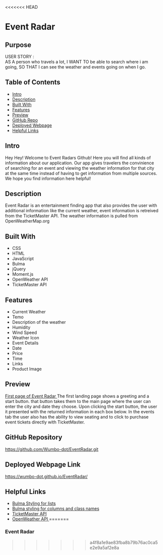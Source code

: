 <<<<<<< HEAD
# Event Radar

## Purpose

USER STORY : <br>
AS A person who travels a lot, I WANT TO be able to search where i am going, SO THAT I can see the weather and events going on when I go.

## Table of Contents

- [Intro](#Intro)
- [Description ](#desc)
- [Built With](#built)
- [Features](#feat)
- [Preview](#Preview)
- [GitHub Repo](#Github)
- [Deployed Webpage](#deploy)
- [Helpful Links](#Links)

<a name ="Intro"></a>

## Intro

Hey Hey! Welcome to Event Radars Github! Here you will find all kinds of information about our application. Our app gives travelers the convinience of searching for an event and viewing the weather information for that city at the same time instead of having to get information from multiple sources. We hope you find information here helpful!

<a name ="Desc"></a>

## Description

Event Radar is an entertainment finding app that also provides the user with additional information like the current weather, event information is retreived from the TicketMaster API. The weather information is pulled from OpenWeatherMap.org

<a name ="built"></a>

## Built With

- CSS
- HTML
- JavaScript
- Bulma
- jQuery
- Moment.js
- OpenWeather API
- TicketMaster API

<a name ="Feat"></a>

## Features

- Current Weather
- Temo
- Description of the weather
- Humidity
- Wind Speed
- Weather Icon
- Event Details
- Date
- Price
- Time
- Links
- Product Image

<a name ="Preview"></a>

## Preview

[First page of Event Radar ]()
The first landing page shows a greeting and a start button. that button takes them to the main page where the user can enter the city and date they choose. Upon clicking the start button, the user it presented with the returned information in each box below. In the events tab the user also has the ability to view seating and to click to purchase event tickets directly with TicketMaster.

<a name ="Github"></a>

## GitHub Repository

https://github.com/Wumbo-dot/EventRadar.git

<a name ="deploy"></a>

## Deployed Webpage Link

https://wumbo-dot.github.io/EventRadar/
<a name ="Links"></a>

## Helpful Links

- [Bulma Styling for lists ](https://www.geeksforgeeks.org/bulma-list/)
- [Bulma styling for columns and class names ](https://bulma.io/documentation/columns/sizes/)
- [TicketMaster API ](https://developer.ticketmaster.com/products-and-docs/apis/getting-started/)
- [OpenWeather API ](https://openweathermap.org/api)
=======
### Event Radar
>>>>>>> a4f8a1e9ae83fba8b79b76ac0ca5e2e9a5af2e8a
